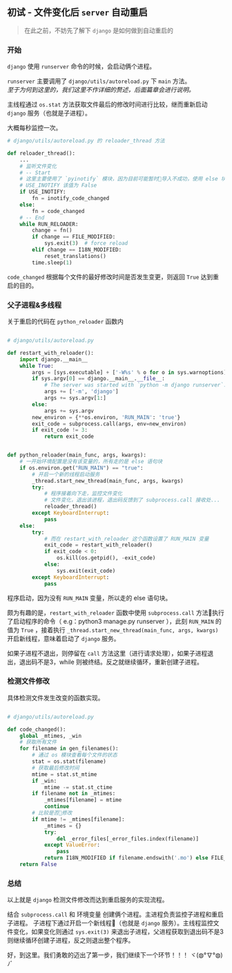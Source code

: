 ## 初试 - 文件变化后 `server` 自动重启

> 在此之前，不妨先了解下 `django` 是如何做到自动重启的

### 开始

`django` 使用 `runserver` 命令的时候，会启动俩个进程。

`runserver` 主要调用了 `django/utils/autoreload.py` 下 `main` 方法。  
*至于为何到这里的，我们这里不作详细的赘述，后面篇章会进行说明。*

主线程通过 `os.stat` 方法获取文件最后的修改时间进行比较，继而重新启动 `django` 服务（也就是子进程）。

大概每秒监控一次。

```python
# django/utils/autoreload.py 的 reloader_thread 方法

def reloader_thread():
    ...
    # 监听文件变化
    # -- Start
    # 这里主要使用了 `pyinotify` 模块，因为目前可能暂时导入不成功，使用 else 块代码
    # USE_INOTIFY 该值为 False
    if USE_INOTIFY:
        fn = inotify_code_changed
    else:
        fn = code_changed
    # -- End
    while RUN_RELOADER:
        change = fn()
        if change == FILE_MODIFIED:
            sys.exit(3)  # force reload
        elif change == I18N_MODIFIED:
            reset_translations()
        time.sleep(1)
```

`code_changed` 根据每个文件的最好修改时间是否发生变更，则返回 `True` 达到重启的目的。

### 父子进程&多线程

关于重启的代码在 `python_reloader` 函数内

```python

# django/utils/autoreload.py

def restart_with_reloader():
    import django.__main__
    while True:
        args = [sys.executable] + ['-W%s' % o for o in sys.warnoptions]
        if sys.argv[0] == django.__main__.__file__:
            # The server was started with `python -m django runserver`.
            args += ['-m', 'django']
            args += sys.argv[1:]
        else:
            args += sys.argv
        new_environ = {**os.environ, 'RUN_MAIN': 'true'}
        exit_code = subprocess.call(args, env=new_environ)
        if exit_code != 3:
            return exit_code


def python_reloader(main_func, args, kwargs):
    # 一开始环境配置是没有该变量的，所有走的是 else 语句块
    if os.environ.get("RUN_MAIN") == "true":
        # 开启一个新的线程启动服务
        _thread.start_new_thread(main_func, args, kwargs)
        try:
            # 程序接着向下走，监控文件变化
            # 文件变化，退出该进程，退出码反馈到了 subprocess.call 接收处...
            reloader_thread()
        except KeyboardInterrupt:
            pass
    else:
        try:
            # 而在 restart_with_reloader 这个函数设置了 RUN_MAIN 变量
            exit_code = restart_with_reloader()
            if exit_code < 0:
                os.kill(os.getpid(), -exit_code)
            else:
                sys.exit(exit_code)
        except KeyboardInterrupt:
            pass
```

程序启动，因为没有 `RUN_MAIN` 变量，所以走的 else 语句块。

颇为有趣的是，`restart_with_reloader` 函数中使用 `subprocess.call` 方法执行了启动程序的命令（ e.g：python3 manage.py runserver ），此刻 `RUN_MAIN` 的值为 `True` ，接着执行 `_thread.start_new_thread(main_func, args, kwargs)` 开启新线程，意味着启动了 `django` 服务。

如果子进程不退出，则停留在 `call` 方法这里（进行请求处理），如果子进程退出，退出码不是3，while 则被终结。反之就继续循环，重新创建子进程。

### 检测文件修改

具体检测文件发生改变的函数实现。

```python

# django/utils/autoreload.py

def code_changed():
    global _mtimes, _win
    # 获取所有文件
    for filename in gen_filenames():
        # 通过 os 模块查看每个文件的状态
        stat = os.stat(filename)
        # 获取最后修改时间
        mtime = stat.st_mtime
        if _win:
            mtime -= stat.st_ctime
        if filename not in _mtimes:
            _mtimes[filename] = mtime
            continue
        # 比较是否修改
        if mtime != _mtimes[filename]:
            _mtimes = {}
            try:
                del _error_files[_error_files.index(filename)]
            except ValueError:
                pass
            return I18N_MODIFIED if filename.endswith('.mo') else FILE_MODIFIED
    return False
```

### 总结

以上就是 `django` 检测文件修改而达到重启服务的实现流程。

结合 `subprocess.call` 和 环境变量 创建俩个进程。主进程负责监控子进程和重启子进程。
子进程下通过开启一个新线程（也就是 `django` 服务）。主线程监控文件变化，如果变化则通过 `sys.exit(3)` 来退出子进程，父进程获取到退出码不是3则继续循环创建子进程，反之则退出整个程序。

好，到这里。我们勇敢的迈出了第一步，我们继续下一个环节！！！ ヾ(◍°∇°◍)ﾉﾞ
